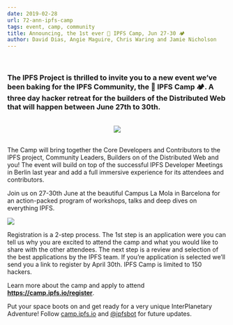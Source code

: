 ```yaml
---
date: 2019-02-28
url: 72-ann-ipfs-camp
tags: event, camp, community
title: Announcing, the 1st ever 🌌 IPFS Camp, Jun 27-30 🏕
author: David Dias, Angie Maguire, Chris Waring and Jamie Nicholson
---
```


<br/>

### The IPFS Project is thrilled to invite you to a new event we’ve been baking for the IPFS Community, the **🌌 IPFS Camp 🏕**. A three day hacker retreat for the builders of the Distributed Web that will happen between June 27th to 30th.

<br/>

<div align="center">
  <a href="https://camp.ipfs.io">
    <img src="https://ipfs.io/ipfs/Qmd11gtyigpCjo4MfzXuj9MKuMF3Dj1EZEvbNRZeQE1jd4/"></img>
  </a>
</div>

<br/>

The Camp will bring together the Core Developers and Contributors to the IPFS project, Community Leaders, Builders on of the Distributed Web and you! The event will build on top of the successful IPFS Developer Meetings in Berlin last year and add a full immersive experience for its attendees and contributors.

Join us on 27-30th June at the beautiful Campus La Mola in Barcelona for an action-packed program of workshops, talks and deep dives on everything IPFS.

![](https://ipfs.io/ipfs/QmUiucP3oRVnqvuM6hnrF9D5H6tRSeVhyWk6ggkhf4ebEH)

Registration is a 2-step process. The 1st step is an application were you can tell us why you are excited to attend the camp and what you would like to share with the other attendees. The next step is a review and selection of the best applications by the IPFS team. If you’re application is selected we’ll send you a link to register by April 30th. IPFS Camp is limited to 150 hackers.

Learn more about the camp and apply to attend **https://camp.ipfs.io/register**.

Put your space boots on and get ready for a very unique InterPlanetary Adventure! Follow [camp.ipfs.io](https://camp.ipfs.io) and [@ipfsbot](https://twitter.com/ipfsbot) for future updates.
